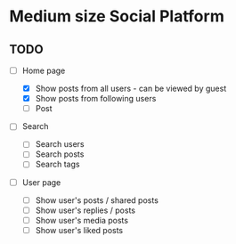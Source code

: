 # Medium size Social Platform

## TODO

- [ ] Home page

  - [x] Show posts from all users - can be viewed by guest
  - [x] Show posts from following users
  - [ ] Post

- [ ] Search
  - [ ] Search users
  - [ ] Search posts
  - [ ] Search tags
- [ ] User page
  - [ ] Show user's posts / shared posts
  - [ ] Show user's replies / posts
  - [ ] Show user's media posts
  - [ ] Show user's liked posts
